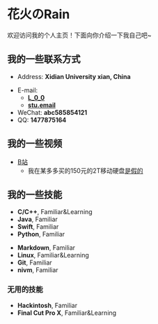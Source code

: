 # 花火のRain

欢迎访问我的个人主页！下面向你介绍一下我自己吧~

<!-- slide -->

## 我的一些联系方式

- Address: **Xidian University xian, China**

<!-- slide vertical=true -->

- E-mail:
  - **[L_0_0](mailto:L_0_0@icloud.com)**
  - **[stu.email](mailto:libowen@stu.xidian.edu.cn)**
- WeChat: **abc585854121**
- QQ: **1477875164**

<!-- slide -->

## 我的一些视频


- [B站](https://space.bilibili.com/14024434)
  - 我在某多多买的150元的2T移动硬盘[是假的](https://www.bilibili.com/video/BV1FE411p7oS/)

<!-- slide -->
## 我的一些技能


- **C/C++**, Familiar&Learning
- **Java**, Familiar
- **Swift**, Familiar
- **Python**, Familiar

<!-- slide vertical=true -->

- **Markdown**, Familiar
- **Linux**, Familiar&Learning
- **Git**, Familiar
- **nivm**, Familiar

<!-- slide vertical=true -->

### 无用的技能
- **Hackintosh**, Familiar
- **Final Cut Pro X**, Familiar&Learning 
